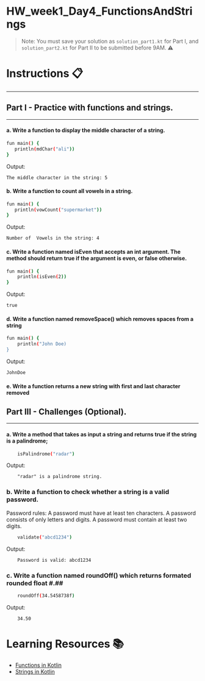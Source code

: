 # HW_week1_Day4_FunctionsAndStrings
  
> Note: You must save your solution as `solution_part1.kt` for Part I, and `solution_part2.kt` for Part II to be submitted before 9AM. ⚠️

# Instructions 📋
---

## Part I - Practice with functions and strings.
---
#### a. Write a function to display the middle character of a string.
```sh
fun main() {
   println(mdChar("ali"))
}
```
Output: 
```
The middle character in the string: 5
```
#### b. Write a function to count all vowels in a string.
```sh
fun main() {
   println(vowCount("supermarket"))
}
```

Output:
```
Number of  Vowels in the string: 4
```


#### c. Write a function named isEven that accepts an int argument. The method should return true if the argument is even, or false otherwise.
```sh
fun main() {
    println(isEven(2))
}
```

Output:
```
true
```


#### d. Write a function named removeSpace() which removes spaces from a string
```sh
fun main() {
    println("John Doe)
}
```

Output:
```
JohnDoe
```

#### e. Write a function returns a new string with first and last character removed

## Part III - Challenges (Optional).
---
#### a. Write a method that takes as input a string and returns true if the string is a palindrome;
```sh
    isPalindrome("radar")
```
    
    
Output: 
```
    "radar" is a palindrome string.
```

### b. Write a function to check whether a string is a valid password.
Password rules:
A password must have at least ten characters.
A password consists of only letters and digits.
A password must contain at least two digits.

```sh
    validate("abcd1234")
```
    
Output: 
```
    Password is valid: abcd1234 
```

### c. Write a function named roundOff() which returns formated rounded float #.##
```sh
    roundOff(34.5458738f)
```
    
Output: 
```
    34.50
```


# Learning Resources  📚
* [Functions in Kotlin](https://kotlinlang.org/docs/functions.html#parametersl)
* [Strings in Kotlin](https://kotlinlang.org/api/latest/jvm/stdlib/kotlin/-string/)
